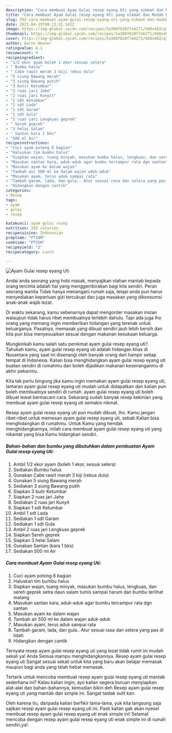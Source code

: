 ```yaml
---
description: "Cara membuat Ayam Gulai resep eyang Uti yang nikmat dan Mudah Dibuat"
title: "Cara membuat Ayam Gulai resep eyang Uti yang nikmat dan Mudah Dibuat"
slug: 392-cara-membuat-ayam-gulai-resep-eyang-uti-yang-nikmat-dan-mudah-dibuat
date: 2021-04-25T00:13:31.541Z
image: https://img-global.cpcdn.com/recipes/5a300f620f7e6271/680x482cq70/ayam-gulai-resep-eyang-uti-foto-resep-utama.jpg
thumbnail: https://img-global.cpcdn.com/recipes/5a300f620f7e6271/680x482cq70/ayam-gulai-resep-eyang-uti-foto-resep-utama.jpg
cover: https://img-global.cpcdn.com/recipes/5a300f620f7e6271/680x482cq70/ayam-gulai-resep-eyang-uti-foto-resep-utama.jpg
author: Aaron Weaver
ratingvalue: 4.1
reviewcount: 9
recipeingredient:
- "1/2 ekor ayam boleh 1 ekor sesuai selera"
- " Bumbu halus"
- " Cabe rawit merah 3 biji rebus dulu"
- "5 siung Bawang merah"
- "3 siung Bawang putih"
- "3 butir Ketumbar"
- "2 ruas jari Jahe"
- "2 ruas jari Kunyit"
- "1 sdt Ketumbar"
- "1 sdt Lada"
- "1 sdt Garam"
- "1 sdt Gula"
- "2 ruas jari Lengkuas geprek"
- " Sereh geprek"
- "3 helai Salam"
- " Santan kara 1 bks"
- "500 ml Air"
recipeinstructions:
- "Cuci ayam potong 6 bagian"
- "Haluskan tim bumbu halus"
- "Siapkan wajan, tuang minyak, masukan bumbu halus, lengkuas, dan sereh geprek setra daun salam tumis sampai harum dan bumbu terlihat matang"
- "Masukan santan kara, aduk-aduk agar bumbu tercampur rata dgn santan"
- "Masukan ayam ke dalam wajan"
- "Tambah air 500 ml ke dalam wajan aduk-aduk"
- "Masukan ayam, terus aduk sampai rata"
- "Tambah garam, lada, dan gula.. Atur sesuai rasa dan selera yang pas di lidah"
- "Hidangkan dengan cantik"
categories:
- Resep
tags:
- ayam
- gulai
- resep

katakunci: ayam gulai resep 
nutrition: 242 calories
recipecuisine: Indonesian
preptime: "PT34M"
cooktime: "PT35M"
recipeyield: "2"
recipecategory: Lunch

---
```



![Ayam Gulai resep eyang Uti](https://img-global.cpcdn.com/recipes/5a300f620f7e6271/680x482cq70/ayam-gulai-resep-eyang-uti-foto-resep-utama.jpg)

Andai anda seorang yang hobi masak, menyajikan olahan mantab kepada orang tercinta adalah hal yang menggembirakan bagi kita sendiri. Peran seorang  wanita Tidak hanya menangani rumah saja, tetapi anda pun harus menyediakan keperluan gizi tercukupi dan juga masakan yang dikonsumsi anak-anak wajib lezat.

Di waktu  sekarang, kamu sebenarnya dapat mengorder masakan instan walaupun tidak harus ribet membuatnya terlebih dahulu. Tapi ada juga lho orang yang memang ingin memberikan hidangan yang terenak untuk keluarganya. Pasalnya, memasak yang dibuat sendiri jauh lebih bersih dan kita pun bisa menyesuaikan sesuai dengan makanan kesukaan keluarga. 



Mungkinkah kamu salah satu penikmat ayam gulai resep eyang uti?. Tahukah kamu, ayam gulai resep eyang uti adalah hidangan khas di Nusantara yang saat ini disenangi oleh banyak orang dari hampir setiap tempat di Indonesia. Kalian bisa menghidangkan ayam gulai resep eyang uti buatan sendiri di rumahmu dan boleh dijadikan makanan kesenanganmu di akhir pekanmu.

Kita tak perlu bingung jika kamu ingin memakan ayam gulai resep eyang uti, lantaran ayam gulai resep eyang uti mudah untuk didapatkan dan kalian pun boleh membuatnya sendiri di rumah. ayam gulai resep eyang uti boleh dibuat lewat bermacam cara. Sekarang sudah banyak resep kekinian yang membuat ayam gulai resep eyang uti semakin nikmat.

Resep ayam gulai resep eyang uti pun mudah dibuat, lho. Kamu jangan ribet-ribet untuk memesan ayam gulai resep eyang uti, sebab Kalian bisa menghidangkan di rumahmu. Untuk Kamu yang hendak menghidangkannya, inilah cara membuat ayam gulai resep eyang uti yang nikamat yang bisa Kamu hidangkan sendiri.

<!--inarticleads1-->

##### Bahan-bahan dan bumbu yang dibutuhkan dalam pembuatan Ayam Gulai resep eyang Uti:

1. Ambil 1/2 ekor ayam (boleh 1 ekor, sesuai selera)
1. Sediakan  Bumbu halus
1. Gunakan  Cabe rawit merah 3 biji (rebus dulu)
1. Gunakan 5 siung Bawang merah
1. Sediakan 3 siung Bawang putih
1. Siapkan 3 butir Ketumbar
1. Siapkan 2 ruas jari Jahe
1. Sediakan 2 ruas jari Kunyit
1. Siapkan 1 sdt Ketumbar
1. Ambil 1 sdt Lada
1. Sediakan 1 sdt Garam
1. Sediakan 1 sdt Gula
1. Ambil 2 ruas jari Lengkuas geprek
1. Siapkan  Sereh geprek
1. Siapkan 3 helai Salam
1. Gunakan  Santan (kara 1 bks)
1. Sediakan 500 ml Air




<!--inarticleads2-->

##### Cara membuat Ayam Gulai resep eyang Uti:

1. Cuci ayam potong 6 bagian
1. Haluskan tim bumbu halus
1. Siapkan wajan, tuang minyak, masukan bumbu halus, lengkuas, dan sereh geprek setra daun salam tumis sampai harum dan bumbu terlihat matang
1. Masukan santan kara, aduk-aduk agar bumbu tercampur rata dgn santan
1. Masukan ayam ke dalam wajan
1. Tambah air 500 ml ke dalam wajan aduk-aduk
1. Masukan ayam, terus aduk sampai rata
1. Tambah garam, lada, dan gula.. Atur sesuai rasa dan selera yang pas di lidah
1. Hidangkan dengan cantik




Ternyata resep ayam gulai resep eyang uti yang lezat tidak rumit ini mudah sekali ya! Anda Semua mampu menghidangkannya. Resep ayam gulai resep eyang uti Sangat sesuai sekali untuk kita yang baru akan belajar memasak maupun bagi anda yang telah hebat memasak.

Tertarik untuk mencoba membuat resep ayam gulai resep eyang uti mantab sederhana ini? Kalau kalian ingin, ayo kalian segera buruan menyiapkan alat-alat dan bahan-bahannya, kemudian bikin deh Resep ayam gulai resep eyang uti yang mantab dan simple ini. Sangat taidak sulit kan. 

Oleh karena itu, daripada kalian berfikir lama-lama, yuk kita langsung saja sajikan resep ayam gulai resep eyang uti ini. Pasti kalian gak akan nyesel membuat resep ayam gulai resep eyang uti enak simple ini! Selamat mencoba dengan resep ayam gulai resep eyang uti enak simple ini di rumah sendiri,ya!.

